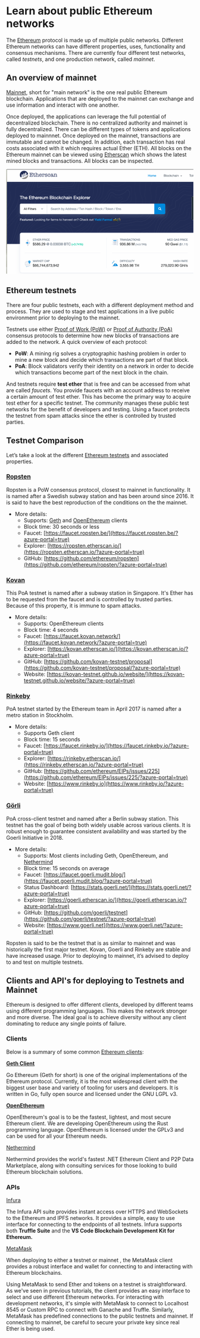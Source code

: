 # Learn about public Ethereum networks

The [Ethereum](https://ethereum.org/?azure-portal=true) protocol is made up of multiple public networks. Different Ethereum networks can have different properties, uses, functionality and consensus mechanisms. There are currently four different test networks, called *testnets*, and one production network, called *mainnet*.

## An overview of mainnet

[Mainnet](https://ethereum.org/en/glossary/#mainnet), short for "main network" is the one real public Ethereum blockchain. Applications that are deployed to the mainnet can exchange and use information and interact with one another.

Once deployed, the applications can leverage the full potential of decentralized blockchain. There is no centralized authority and mainnet is fully decentralized. There can be different types of tokens and applications deployed to mainnnet. Once deployed on the mainnet, transactions are immutable and cannot be changed. In addition, each transaction has real costs associated with it which requires actual Ether (ETH). All blocks on the Ethereum mainnet can be viewed using [Etherscan](https://etherscan.io/) which shows the latest mined blocks and transactions. All blocks can be inspected.

![Screenshot showing the homepage of Etherscan](./Images/Etherscan_Image_1.png)

## Ethereum testnets

There are four public testnets, each with a different deployment method and process. They are used to stage and test applications in a live public environment prior to deploying to the mainnet.

Testnets use either  [Proof of Work (PoW)](https://www.investopedia.com/terms/p/proof-work.asp?azure-portal=true) or [Proof of Authority (PoA)](https://academy.binance.com/en/articles/proof-of-authority-explained/?azure-portal=true) consensus protocols to determine how new blocks of transactions are added to the network. A quick overview of each protocol:

- **PoW**: A mining rig solves a cryptographic hashing problem in order to mine a new block and decide which transactions are part of that block.
- **PoA**: Block validators verify their identity on a network in order to decide which transactions become part of the next block in the chain.

 And testnets require **test ether** that is free and can be accessed from what are called *faucets*. You provide faucets with an account address to receive a certain amount of test ether. This has become the primary way to acquire test ether for a specific testnet. The community manages these public test networks for the benefit of developers and testing. Using a faucet protects the testnet from spam attacks since the ether is controlled by trusted parties.

## Testnet Comparison

Let’s take a look at the different [Ethereum testnets](https://ethereum.org/en/developers/docs/networks/#testnets) and associated properties.

### [Ropsten](https://ropsten.etherscan.io/?azure-portal=true)

Ropsten is a PoW consensus protocol, closest to mainnet in functionality. It is named after a Swedish subway station and has been around since 2016. It is said to have the best reproduction of the conditions on the the mainnet.

- More details:
  - Supports: [Geth](https://geth.ethereum.org/?azure-portal=true) and [OpenEthereum](https://openethereum.github.io/?azure-portal=true) clients
  - Block time: 30 seconds or less
  - Faucet: [https://faucet.ropsten.be/](https://faucet.ropsten.be/?azure-portal=true)
  - Explorer: [https://ropsten.etherscan.io/](https://ropsten.etherscan.io/?azure-portal=true)
  - GitHub: [https://github.com/ethereum/ropsten](https://github.com/ethereum/ropsten/?azure-portal=true)

### [Kovan](https://kovan-testnet.github.io/website/?azure-portal=true)

This PoA testnet is named after a subway station in Singapore. It's Ether has to be requested from the faucet and is controlled by trusted parties. Because of this property, it is immune to spam attacks.

- More details:
  - Supports: OpenEthereum clients
  - Block time: 4 seconds
  - Faucet: [https://faucet.kovan.network/](https://faucet.kovan.network/?azure-portal=true)
  - Explorer: [https://kovan.etherscan.io/](https://kovan.etherscan.io/?azure-portal=true)
  - GitHub: [https://github.com/kovan-testnet/proposal](https://github.com/kovan-testnet/proposal/?azure-portal=true)
  - Website: [https://kovan-testnet.github.io/website/](https://kovan-testnet.github.io/website/?azure-portal=true)

### [Rinkeby](https://www.rinkeby.io/?azure-portal=true)

PoA testnet started by the Ethereum team in April 2017 is named after a metro station in Stockholm.

- More details:
  - Supports Geth client
  - Block time: 15 seconds
  - Faucet: [https://faucet.rinkeby.io/](https://faucet.rinkeby.io/?azure-portal=true)
  - Explorer: [https://rinkeby.etherscan.io/](https://rinkeby.etherscan.io/?azure-portal=true)
  - GitHub: [https://github.com/ethereum/EIPs/issues/225](https://github.com/ethereum/EIPs/issues/225/?azure-portal=true)
  - Website: [https://www.rinkeby.io](https://www.rinkeby.io/?azure-portal=true)

### [Görli](https://goerli.net/?azure-portal=true)

PoA cross-client testnet and named after a Berlin subway station. This testnet has the goal of being both widely usable across various clients. It is robust enough to guarantee consistent availability and was started by the Goerli Initiative in 2018.

- More details:
  - Supports: Most clients including Geth, OpenEthereum, and [Nethermind](https://nethermind.io/?azure-portal=true)
  - Block time: 15 seconds on average
  - Faucet: [https://faucet.goerli.mudit.blog/](https://faucet.goerli.mudit.blog/?azure-portal=true)
  - Status Dashboard: [https://stats.goerli.net/](https://stats.goerli.net/?azure-portal=true)
  - Explorer: [https://goerli.etherscan.io/](https://goerli.etherscan.io/?azure-portal=true)
  - GitHub: [https://github.com/goerli/testnet](https://github.com/goerli/testnet/?azure-portal=true)
  - Website: [https://www.goerli.net](https://www.goerli.net/?azure-portal=true)

Ropsten is said to be the testnet that is as similar to mainnet and was historically the first major testnet. Kovan, Goerli and Rinkeby are stable and have increased usage. Prior to deploying to mainnet, it’s advised to deploy to and test on multiple testnets.

## Clients and API's for deploying to **Testnets** and **Mainnet**

Ethereum is designed to offer different clients, developed by different teams using different programming languages. This makes the network stronger and more diverse. The ideal goal is to achieve diversity without any client dominating to reduce any single points of failure.

### Clients

Below is a summary of some common [Ethereum clients](https://ethereum.org/en/developers/docs/nodes-and-clients/#clients):

[**Geth Client**](https://geth.ethereum.org/?azure-portal=true)

Go Ethereum (Geth for short) is one of the original implementations of the Ethereum protocol. Currently, it is the most widespread client with the biggest user base and variety of tooling for users and developers. It is written in Go, fully open source and licensed under the GNU LGPL v3.

[**OpenEthereum**](https://openethereum.github.io/?azure-portal=true)

OpenEthereum's goal is to be the fastest, lightest, and most secure Ethereum client. We are developing OpenEthereum using the Rust programming language. OpenEthereum is licensed under the GPLv3 and can be used for all your Ethereum needs.

[Nethermind](https://nethermind.io/?azure-portal=true)

Nethermind provides the world's fastest .NET Ethereum Client and P2P Data Marketplace, along with consulting services for those looking to build Ethereum blockchain solutions.

### APIs

[Infura](https://infura.io/?azure-portal=true)

The Infura API suite provides instant access over HTTPS and WebSockets to the Ethereum and IPFS networks. It provides a simple, easy to use interface for connecting to the endpoints of all testnets. Infura supports both **Truffle Suite** and the **VS Code Blockchain Development Kit for Ethereum.**

[MetaMask](https://metamask.io/?azure-portal=true)

When deploying to either a testnet or mainnet , the MetaMask client provides a robust interface and wallet for connecting to and interacting with Ethereum blockchains.

Using MetaMask to send Ether and tokens on a testnet is straightforward. As we've seen in previous tutorials, the client provides an easy interface to select and use different Ethereum networks. For interacting with development networks, it's simple with MetaMask to connect to Localhost 8545 or Custom RPC to connect with Ganache and Truffle. Similarly, MetaMask has predefined connections to the public testnets and mainnet. If connecting to mainnet, be careful to secure your private key since real Ether is being used.
